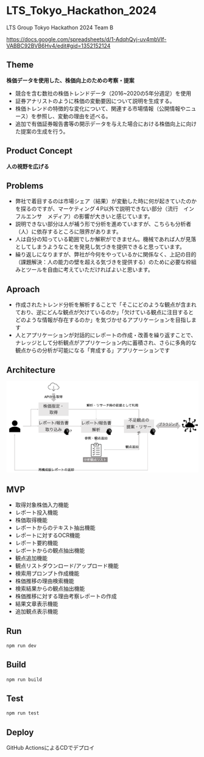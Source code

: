# LTS_Tokyo_Hackathon_2024
LTS Group Tokyo Hackathon 2024 Team B

https://docs.google.com/spreadsheets/d/1-AdqhQyj-uv4mbVIf-VABBC92BVB6Hv4/edit#gid=1352152124
## Theme

**株価データを使用した、株価向上のための考察・提案**

- 競合を含む数社の株価トレンドデータ（2016~2020の5年分週足）を使用
- 証券アナリストのように株価の変動要因について説明を生成する。
- 株価トレンドの特徴的な変化について、関連する市場情報（公開情報やニュース）を参照し、変動の理由を述べる。
- 追加で有価証券報告書等の開示データを与えた場合における株価向上に向けた提案の生成を行う。

## Product Concept

**人の視野を広げる**

## Problems

- 弊社で着目するのは市場シェア（結果）が変動した時に何が起きていたのかを探るのですが、マーケティング４P以外で説明できない部分（流行　インフルエンサ　メディア）の影響が大きいと感じています。
- 説明できない部分は人が補う形で分析を進めていますが、こちらも分析者（人）に依存するところに限界があります。
- 人は自分の知っている範囲でしか解釈ができません。機械であれば人が見落としてしまうようなことを発見し気づきを提供できると思っています。
- 繰り返しになりますが、弊社が今何をやっているかに関係なく、上記の目的（課題解決：人の能力の壁を超える気づきを提供する）のために必要な枠組みとツールを自由に考えていただければよいと思います。

## Aproach

- 作成されたトレンド分析を解析することで「そこにどのような観点が含まれており、逆にどんな観点が欠けているのか」「欠けている観点に注目するとどのような情報が存在するのか」を気づかせるアプリケーションを目指します
- 人とアプリケーションが対話的にレポートの作成・改善を繰り返すことで、ナレッジとして分析観点がアプリケーション内に蓄積され、さらに多角的な観点からの分析が可能になる「育成する」アプリケーションです

## Architecture

![アーキテクチャ](docs/image.png)

## MVP

- 取得対象株価入力機能
- レポート投入機能
- 株価取得機能
- レポートからのテキスト抽出機能
- レポートに対するOCR機能
- レポート要約機能
- レポートからの観点抽出機能
- 観点追加機能
- 観点リストダウンロード/アップロード機能
- 検索用プロンプト作成機能
- 株価推移の理由検索機能
- 検索結果からの観点抽出機能
- 株価推移に対する理由考察レポートの作成
- 結果文章表示機能
- 追加観点表示機能

## Run

```bash
npm run dev
```

## Build

```bash
npm run build
```

## Test

```bash
npm run test
```

## Deploy

GitHub ActionsによるCDでデプロイ
